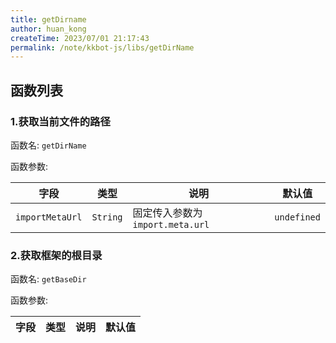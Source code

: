 ```yaml
---
title: getDirname
author: huan_kong
createTime: 2023/07/01 21:17:43
permalink: /note/kkbot-js/libs/getDirName
---
```


## 函数列表

### 1.获取当前文件的路径

函数名: `getDirName`

函数参数:

| 字段            | 类型     | 说明                             | 默认值      |
| --------------- | -------- | -------------------------------- | ----------- |
| `importMetaUrl` | `String` | 固定传入参数为 `import.meta.url` | `undefined` |

### 2.获取框架的根目录

函数名: `getBaseDir`

函数参数:

| 字段 | 类型 | 说明 | 默认值 |
| ---- | ---- | ---- | ------ |
